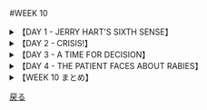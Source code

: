 #WEEK 10
<details><summary>【DAY 1 - JERRY HART'S SIXTH SENSE】</summary>

----
###DAY 1 - JERRY HART'S SIXTH SENSE
####

■ある落ち着かない感じがジェリー・ハートを一日苛んだ。
An uneasy feeling had made Jerry Hart miserable all day long.

■説明は難しいが、過去の同様な衝撃は正確だった。　－厄介事が近づいているのだ。
It was difficult to explain, but the similar sensations in the past had been accurate — trouble was on the way.

■天候の<u>**悪化**</u>を骨の痛みで予言できる人々がいるように、ジェリーは災難の始まりを知覚できた。
Just as some people can predict the onset of <u>**inclement**</u> weather because of an aching in their bones, so could Jerry detect incipient* disaster.

■彼は机に就いて、会社の報告を<u>**熟読し**</u>ようとしたが、努力は無益だった。
He sat at his desk, trying to <u>**peruse**</u> a company report but his efforts were ineffectual*

■彼の内部を苛む感じ、落ち着かない感じのさわり、厄災の<u>**予感**</u>が彼を取り囲んで<u>**止む**</u>ことはなかった。
The gnawing at his insides, the tinge* of uneasiness, the <u>**premonition**</u> of calamity that besieged* him would not <u>**desist**</u>.

■電話が鳴った折、彼は恐怖に<u>**飛び上がった**</u>。電話は彼の妻からだった、そして彼女は錯乱していた。彼らの息子が狂犬に噛まれたのだ。
When the phone rang, he <u>**recoiled**</u> with fear — it was his wife and she was hysterical. Their son had been bitten by a mad dog!

####
----
####|inclement - (天気が)荒れ模様の (unfavorable, stormy)

■彼女は<u>**荒れ模様の**</u>天候の中での試合を休むことを非難したが、我々はそんなのは「酸い葡萄」(に過ぎない)とわかっていた。
She blamed her absence from the game on the <u>**inclement**</u> whether, but we knew that was sour grape.

####|peruse - 熟読する, 精読する (to read carefully)

■父による説教が始まった後、彼は毎日求人広告を<u>**熟読する**</u>様になった。
After being admonished by his father, he began to <u>**peruse**</u> the want ads daily.

####|premonition - 予感 (forewarning)

■エレンは、黒猫と巡り合った時に「災い」の<u>**予感**</u>を持った。
When the black cat crossed her path, Ellen had a <u>**premonition**</u> of disaster.

####|desist - やめる, 思いとどまる (cease)

■(労働争議の時, 組合側から出すスト破り防止のための)監視員らは、生活水準の向上の為に、我々の努力は不<u>**断**</u>なのだという訓戒を公表した。
The pickets promulgated a warning that they would not <u><u>**desist**</u></u> in their efforts to enhance their standard of living.

####|recoil - 後退する, 引き返す (draw back)

■まるで蛇が襲撃のため待ち構える様に、その女の子はゾッとする思いで<u>**後退した**</u>。
As the snake prepared to strike, the girls <u>**recoiled**</u> in horror.

</details>
<details><summary>【DAY 2 - CRISIS!】</summary>

----
###DAY 2 - CRISIS!
####

■ジェリー・ハートがその妻からそのことに<u>**関係する**</u>事実を聞き出すやいなや、彼は自宅へと事務所を飛び出した。
As soon as Jerry Hart could get the <u>**pertinent**</u> facts from his wife, he dashed out of the office on his way home.

■彼は廊下で人々を押しのけ、エレベーター係に急ぐように懇願し、老紳士に対して目に余る無礼で、紳士の掴まえたタクシーに飛び乗った。
He joshed* people in the hallway, implored* the elevator operator to hurry, and with flagrant* disregard for an elderly gentleman jumped into the cab he had hailed.

■20分間のタクシー行は永遠に思われ、その間ずっと、ジェリーは恐ろしい考えにとらわれていた。
The twenty-minute taxi ride seemed interminable* and all the while horrible thoughts occurred to Jerry.

■彼はあんぐと顎を開けた醜い<u>**大型犬**</u>の像に<u>**取り憑かれていた**</u>。
Visions of an ugly <u>**mastiff**</u> with foaming jaws <u>**obsessed**</u> him.

■人々の群れが自宅の前に集っており、ためにジェリーは彼らを掻き分けねばならなかった。
A crowd of people had gathered in front of his house so that Jerry had to force his way through them.

■ベッドの上のボビー坊やは、医者、警察、<u>**哀れな**</u>ジェリーの妻、彼の2人の娘、そして<u>**青ざめた**</u>半ダースの隣人達に囲まれていた。
Little Bobby was on his bed, surrounded by a doctor, a policeman, Jerry’s <u>**doleful**</u> wife, his two daughters, and a half-dozen <u>**wan**</u> neighbors.

####
----
####|pertinent - 適切な, しっくりとした (to the point)

■その裁判の間、抜け目のない弁護士は鍵となる証拠から<u>**適切な**</u>情報を誘い出せたのだった。
During the trial the astute lawyer was able to elicit the <u>**pertinent**</u> information from the key witness.

####|mastiff - 大きな犬([犬種.](https://wanwans.com/new/mastiff) 番犬用) (large dog)

■神経質な隣人は、こそ泥を脅すために、喧嘩っ早い大型犬を購入した。
My nervous neighbor brought a pugnacious <u>**mastiff**</u> to frighten burglars.

####|obsess - 取り付く, つきまとう (to haunt, preoccupy)

■画家になるアイデアにその株式仲買人は<u>**取り憑か**</u>れた。
The stockbroker was <u>**obsessed**</u> with the idea of becoming a painter.

####|doleful - 悲しげな, 陰鬱な (sad, melancholy)

■<u>**陰鬱な**</u>諸表情が、選挙の夜に司令所を通じ多く見られた。
<u>**Doleful**</u> expressions abounded throughout headquarters on the night of the election.

####|wan - (病気・悩みで)青ざめた, 血の気のない (sickly pale)

■緊張状態の後、普段は血色の良い彼の顔は<u>**青ざめ**</u>、疲れ切っていた。
After the tension, his normally ruddy face wan <u>**wan**</u> and tired.

</details>
<details><summary>【DAY 3 - A TIME FOR DECISION】</summary>
----

###DAY 3 - A TIME FOR DECISION
####

■医者は<u>**感情の表出**</u>を抑えて穏やかに状況を説明した。
The doctor explained the situation calmly, avoiding <u>**histrionics**</u>.

■まず、彼らはその犬が狂犬病であるか分からなかった。
First of all, they didn’t know whether the dog had rabies.

■次に、その<u>**すばしこい**</u>犬はこれまでの捜索を<u>**挫かせていた**</u>。
Secondly, the <u>**elusive**</u> dog had <u>**frustrated**</u> all attempts to find him so far.

■最後に、ボビーに痛みを伴うワクチン接種を2週間に渡り毎日受けさせるかどうかを決めねばならなかった。
Finally, the decision would have to be made whether Bobby was to undergo the painful vaccination administered daily for two weeks.

■ミサスハートは該犬を見た隣人が、「該犬が口から泡を吹き、常時吠え唸っていた－すべて狂犬病であることを示す<u>**兆候である**</u>－としていた」と話した。
Mrs. Hart said that a neighbor who had seen the dog claimed that it had been foaming at the mouth, barking, and growling constantly — all <u>**symptomatic**</u> of rabies.

■だが、警察官は、この20年、国内で狂犬の事件は見られない程<u>**口を挟み**</u>、
But the policeman <u>**interjected**</u> that there hadn’t been a case of a mad dog in the county in over twenty years;

■隣人の報告を否認し、もう1日様子を見るよう提言した。
he repudiated* the neighbor’s report, advocating* that they do nothing for at least another day.

■ミスターアンドミサスハートは、次の方策を考えるため腰を下ろした。
Mr. and Mrs. Hart sat down to think about their next step.

####
----
####|histrionics - 感情の現れ, 芝居がかったしぐさ (display of emotions)

■彼が<u>**感情の現れ**</u>を抑制できないと言うので、監督はその気まぐれな俳優を首にした。
Saying that he would not tolerate her <u>**histrionics**</u>, the director fired the temperamental actress.

####|elusive - わかりにくい,記憶しにくい (hard to grasp)

■彼の生涯で、幸福は**分かりにくい**ものだと感得したが、富は簡単に離れるものだ。
All his life he found happiness <u>**elusive**</u>, but wealth easy to come by.

####|frustrate - 妨げる, 邪魔する (counteract, foil, thwart)

■管理人は守衛を増やすことで囚人たちの脱獄する試みを<u>**妨げた**</u>。
The warden <u>**frustrated**</u>the prisoners' attempt to escape by adding more guards.

####|symptomatic - 前兆となる, 兆候的な (having to do with signs or symptoms, indicative)

■卑劣な騒乱は大都市の直面する問題の<u>**前兆だった**</u>。
The sordid rioting was <u>**symptomatic**</u> of the problems facing the large cities.

####|interject - 不意にさしはさむ (insert, interrupt)

■多くの視聴者は、コマーシャルがサスペンスドラマに<u>**闖入してくる**</u>時が大嫌いだ。
Most viewers hate it when a commercial is <u>**interjected**</u> into a suspense drama.

</details>
<details><summary>【DAY 4 - THE PATIENT FACES ABOUT RABIES】</summary>
----

###DAY 4 - THE PATIENT FACES ABOUT RABIES
####

■「その病気について、基本的な情報を下さい、ドクター」<u>**身動きできない**</u>息子の姿に目を向けながらジェリーが言った。
“Give me some of the rudimentary* information about the disease, Doc,” said Jerry, glancing toward the <u>**inert**</u> figure of his son.

■「ええと、ご存じのとおり、病気は以前「恐水病」（水への恐怖）と呼ばれていました。理由は症状の一つが液体の嚥下不能であるためです。
“Well, as you know, the malady* used to be called ‘hydrophobia’ (fear of water) because one of the symptoms is an inability to swallow liquids.

■実際、この病気は感染した動物の唾液にに含まれる活性ウイルスによって引き起こされます。
Actually, it is caused by a live virus from the saliva of an infected animal.

■条件は唾液が噛まれた傷に滲入することで、被害者は狂犬病に罹患しうるのです。
If saliva gets into a bite wound, the victim may get rabies.

■ウイルスは神経を通って背骨と脳に至ります。
The virus travels along the nerves to the spine and brain.

■一度<u>**顕著な**</u>特徴が現れると（10日から6ヶ月の内に）、<u>**まもなく**</u>死に至ります。」
Once the <u>**salient**</u> characteristics appear (ten days to six months) then death is <u>**imminent**</u>.”

■「症状とはどんなものですか？」ミサスハートが尋ねた。
“What are the symptoms?” asked Mrs. Hart.

■「痛みと無感覚、嚥下困難、頭痛及び神経過敏です。また、筋肉の攣り、
“Pain and numbness, difficulty in swallowing, headaches and nervousness.

■そして引き付けです。」
Also, muscle spasms and convulsions.”

■ドクターの発言に<u>**夢中になっていた**</u>、<u>**ショックに弱い**</u>隣人たちは息を飲んだ。
The <u>**squeamish**</u> neighbors who were <u>**engrossed**</u> in the doctor’s remarks gasped.

■「注射を始めるべきと思います。」
“I think we should go ahead with the injections,”

■取り乱したミサスハートが言った。「もう十分伺いましたわ。」
the distraught Mrs. Hart said. “I’ve heard enough.”

####
----
####|inert - 自分で動く力のない, 不活性な (without power to move)

■<u>**自活力のない**</u>選手を見て、そのマネージャーはフィールドへと駆け出した。
Seeing the <u>**inert**</u> player, the manager dashed out onto the field.

####|salient - 顕著な,目立った (outstanding, prominent)

■<u>**顕著な**</u>彼女の思索の特徴の一つが、「婉曲への依存」だ。
One of the <u>**salient**</u> features of her poetry is a dependence upon euphemisms.

####|imminent - 今にも起こりそうな, 切迫した (likely to happen, threatening)

■「核戦争は<u>**間もなく起こる**</u>のだ」と人々が言うのをその評議員は嫌がる。
The senator loathed it when people said that an atomic war was <u>**imminent**</u>.

####|squeamish - ショックを受ける, 潔癖すぎる, 気難しい (easy shocked, over sensitive)

■彼の<u>**気難しい**</u>相棒は、道徳のなさに不平を言う時、実業家に彼の純真さを笑われた。
When his <u>**squeamish**</u> partner complained about a lack of ethics, the businessman laughed at his innocence.

####|engrossed - 熱中した, 夢中になって (absorbed)

■クロスワードに<u>**夢中になって**</u>、彼はレストランで客が少し居ることにも気が付かなかった。
<u>**Engrossed**</u> in his crossword puzzle, he failed to notice the paucity of customers in the restaurant.
</details>
<details><summary>【WEEK 10 まとめ】</summary>

----

###WEEK 10 まとめ
| 単語        | 意味                                   | 英語での説明                                    |
|-------------|----------------------------------------|-------------------------------------------------|
| inclement   | (天気が)荒れ模様                       | unfavorable, stormy                             |
| peruse      | 熟読する, 精読する                     | to read carefully                               |
| premonition | 予感                                   | forewarning                                     |
| desist      | やめる, 思いとどまる                   | cease                                           |
| recoil      | 後退する, 引き返す                     | draw back                                       |
| pertinent   | 適切な, しっくりとした                 | to the point                                    |
| mastiff     | 大きな犬(犬種)                         | large dog                                       |
| obsess      | 取り付く, つきまとう                   | to haunt, preoccupy                             |
| doleful     | 悲しげな, 陰鬱な                       | sad, melancholy                                 |
| wan         | 青ざめた, 血の気のない                 | sickly pale                                     |
| histrionics | 芝居がかったしぐさ                     | display of emotions                             |
| elusive     | わかりにくい, 記憶しにくい             | hard to grasp                                   |
| frustrate   | 妨げる, 邪魔する                       | counteract, foil, thwart                        |
| symptomatic | 前兆となる, 兆候的な                   | having to do with signs or symptoms, indicative |
| interject   | 不意に差し挟む                         | insert, interrupt                               |
| inert       | 自分で動く力のない                     | without power to move                           |
| salient     | 顕著な, 目立った                       | outstanding, prominent                          |
| imminent    | 今にも起こりそうな, 切迫した           | likely to happen, threatening                   |
| squeamish   | ショックを受ける, 潔癖すぎる, 気難しい | easy shocked, over sensitive                    |
| engrossed   | 熱中した, 夢中になって                 | absorbed                                        |

</details>

[戻る](./index.html)

